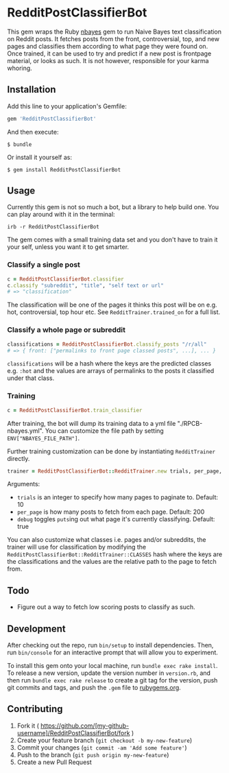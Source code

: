 # RedditPostClassifierBot

This gem wraps the Ruby [nbayes](https://github.com/oasic/nbayes) gem to run Naive Bayes text classification on Reddit posts. It fetches posts from the front, controversial, top, and new pages and classifies them according to what page they were found on. Once trained, it can be used to try and predict if a new post is frontpage material, or looks as such. It is not however, responsible for your karma whoring.

## Installation

Add this line to your application's Gemfile:

```ruby
gem 'RedditPostClassifierBot'
```

And then execute:

    $ bundle

Or install it yourself as:

    $ gem install RedditPostClassifierBot

## Usage

Currently this gem is not so much a bot, but a library to help build one. You can play around with it in the terminal:

```shell
irb -r RedditPostClassifierBot
```

The gem comes with a small training data set and you don't have to train it your self, unless you want it to get smarter.

### Classify a single post

```ruby
c = RedditPostClassifierBot.classifier
c.classify "subreddit", "title", "self text or url"
# => "classification"
```

The classification will be one of the pages it thinks this post will be on e.g. hot, controversial, top hour etc. See `RedditTrainer.trained_on` for a full list.

### Classify a whole page or subreddit 

```ruby
classifications = RedditPostClassifierBot.classify_posts "/r/all"
# => { front: ["permalinks to front page classed posts", ...], ... }
```
`classifications` will be a hash where the keys are the predicted classes e.g. `:hot` and the values are arrays of permalinks to the posts it classified under that class.

### Training

```ruby
c = RedditPostClassifierBot.train_classifier
```

After training, the bot will dump its training data to a yml file "./RPCB-nbayes.yml". You can customize the file path by setting `ENV["NBAYES_FILE_PATH"]`.

Further training customization can be done by instantiating `RedditTrainer` directly.

```ruby
trainer = RedditPostClassifierBot::RedditTrainer.new trials, per_page, debug?
```

Arguments:
 - `trials` is an integer to specify how many pages to paginate to. Default: 10
 - `per_page` is how many posts to fetch from each page. Default: 200
 - `debug` toggles `puts`ing out what page it's currently classifying. Default: true

You can also customize what classes i.e. pages and/or subreddits, the trainer will use for classification by modifying the `RedditPostClassifierBot::RedditTrainer::CLASSES` hash where the keys are the classifications and the values are the relative path to the page to fetch from.

## Todo

 - Figure out a way to fetch low scoring posts to classify as such.

## Development

After checking out the repo, run `bin/setup` to install dependencies. Then, run `bin/console` for an interactive prompt that will allow you to experiment.

To install this gem onto your local machine, run `bundle exec rake install`. To release a new version, update the version number in `version.rb`, and then run `bundle exec rake release` to create a git tag for the version, push git commits and tags, and push the `.gem` file to [rubygems.org](https://rubygems.org).

## Contributing

1. Fork it ( https://github.com/[my-github-username]/RedditPostClassifierBot/fork )
2. Create your feature branch (`git checkout -b my-new-feature`)
3. Commit your changes (`git commit -am 'Add some feature'`)
4. Push to the branch (`git push origin my-new-feature`)
5. Create a new Pull Request
